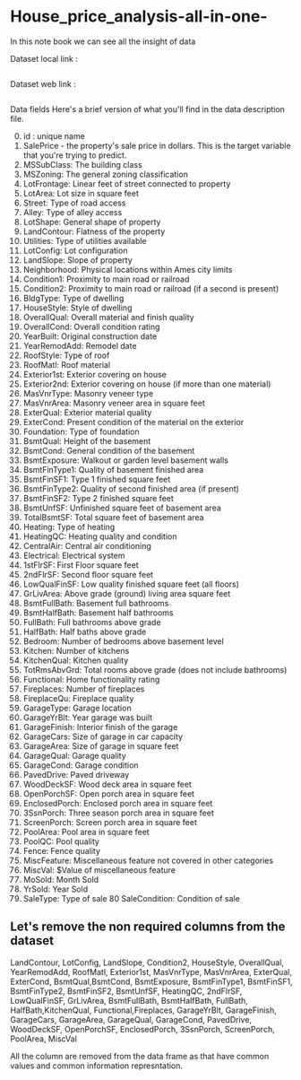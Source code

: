 # House_price_analysis-all-in-one-
In this note book we  can see all the insight of data 

Dataset local link : 
```D:\Data Science\Visualization Project\House_price_analysis-all-in-one-\dataset
```
Dataset web link :
```https://www.kaggle.com/competitions/house-prices-advanced-regression-techniques/data?select=train.csv
```


Data fields
Here's a brief version of what you'll find in the data description file.

0. id : unique name
1. SalePrice - the property's sale price in dollars. This is the target variable that you're trying to predict.
2. MSSubClass: The building class
3. MSZoning: The general zoning classification
4. LotFrontage: Linear feet of street connected to property
5. LotArea: Lot size in square feet
6. Street: Type of road access
7. Alley: Type of alley access
8. LotShape: General shape of property
9. LandContour: Flatness of the property
10. Utilities: Type of utilities available
11. LotConfig: Lot configuration
12. LandSlope: Slope of property
13. Neighborhood: Physical locations within Ames city limits
14. Condition1: Proximity to main road or railroad
15. Condition2: Proximity to main road or railroad (if a second is present)
16. BldgType: Type of dwelling
17. HouseStyle: Style of dwelling
18. OverallQual: Overall material and finish quality
19. OverallCond: Overall condition rating
20. YearBuilt: Original construction date
21. YearRemodAdd: Remodel date
22. RoofStyle: Type of roof
23. RoofMatl: Roof material
24. Exterior1st: Exterior covering on house
25. Exterior2nd: Exterior covering on house (if more than one material)
26. MasVnrType: Masonry veneer type
27. MasVnrArea: Masonry veneer area in square feet
28. ExterQual: Exterior material quality
29. ExterCond: Present condition of the material on the exterior
30. Foundation: Type of foundation
31. BsmtQual: Height of the basement
32. BsmtCond: General condition of the basement
33. BsmtExposure: Walkout or garden level basement walls
34. BsmtFinType1: Quality of basement finished area
35. BsmtFinSF1: Type 1 finished square feet
36. BsmtFinType2: Quality of second finished area (if present)
37. BsmtFinSF2: Type 2 finished square feet
38. BsmtUnfSF: Unfinished square feet of basement area
39. TotalBsmtSF: Total square feet of basement area
40. Heating: Type of heating
41. HeatingQC: Heating quality and condition
42. CentralAir: Central air conditioning
43. Electrical: Electrical system
44. 1stFlrSF: First Floor square feet
45. 2ndFlrSF: Second floor square feet
46. LowQualFinSF: Low quality finished square feet (all floors)
47. GrLivArea: Above grade (ground) living area square feet
48. BsmtFullBath: Basement full bathrooms
49. BsmtHalfBath: Basement half bathrooms
50. FullBath: Full bathrooms above grade
51. HalfBath: Half baths above grade
52. Bedroom: Number of bedrooms above basement level
53. Kitchen: Number of kitchens
54. KitchenQual: Kitchen quality
55. TotRmsAbvGrd: Total rooms above grade (does not include bathrooms)
56. Functional: Home functionality rating
57. Fireplaces: Number of fireplaces
58. FireplaceQu: Fireplace quality
59. GarageType: Garage location
60. GarageYrBlt: Year garage was built
61. GarageFinish: Interior finish of the garage
62. GarageCars: Size of garage in car capacity
63. GarageArea: Size of garage in square feet
64. GarageQual: Garage quality
65. GarageCond: Garage condition
66. PavedDrive: Paved driveway
67. WoodDeckSF: Wood deck area in square feet
68. OpenPorchSF: Open porch area in square feet
69. EnclosedPorch: Enclosed porch area in square feet
70. 3SsnPorch: Three season porch area in square feet
71. ScreenPorch: Screen porch area in square feet
72. PoolArea: Pool area in square feet
73. PoolQC: Pool quality
74. Fence: Fence quality
75. MiscFeature: Miscellaneous feature not covered in other categories
76. MiscVal: $Value of miscellaneous feature
77. MoSold: Month Sold
78. YrSold: Year Sold
79. SaleType: Type of sale
80 SaleCondition: Condition of sale

## Let's remove the non required columns from the dataset 

LandContour, LotConfig,	LandSlope, Condition2, HouseStyle, OverallQual, YearRemodAdd, RoofMatl,
Exterior1st, MasVnrType, MasVnrArea, ExterQual,	ExterCond, BsmtQual,BsmtCond,	BsmtExposure,	BsmtFinType1,	BsmtFinSF1,	BsmtFinType2,	BsmtFinSF2,	BsmtUnfSF, HeatingQC, 2ndFlrSF, LowQualFinSF,	GrLivArea,	BsmtFullBath,	BsmtHalfBath,	FullBath,	HalfBath,KitchenQual, Functional,Fireplaces, GarageYrBlt,	GarageFinish,	GarageCars,	GarageArea,	GarageQual,	GarageCond,	PavedDrive,	WoodDeckSF,	OpenPorchSF,	EnclosedPorch,	3SsnPorch,	ScreenPorch,	PoolArea,	MiscVal

All the column are removed from the data frame as that have common values and common information represntation.